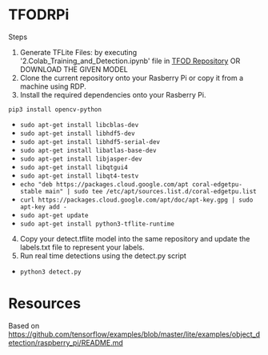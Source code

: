 # TFODRPi

Steps
1. Generate TFLite Files: by executing '2.Colab_Training_and_Detection.ipynb' file in [TFOD Repository](https://github.com/mazqoty/AI-in-Quality-Control) OR DOWNLOAD THE GIVEN MODEL
2. Clone the current repository onto your Rasberry Pi or copy it from a machine using RDP.
3. Install the required dependencies onto your Rasberry Pi.

`pip3 install opencv-python`<br>
- `sudo apt-get install libcblas-dev`<br>
- `sudo apt-get install libhdf5-dev`
- `sudo apt-get install libhdf5-serial-dev`
- `sudo apt-get install libatlas-base-dev`
- `sudo apt-get install libjasper-dev`
- `sudo apt-get install libqtgui4`
- `sudo apt-get install libqt4-testv`
- `echo "deb https://packages.cloud.google.com/apt coral-edgetpu-stable main" | sudo tee /etc/apt/sources.list.d/coral-edgetpu.list`
- `curl https://packages.cloud.google.com/apt/doc/apt-key.gpg | sudo apt-key add -`
- `sudo apt-get update`
- `sudo apt-get install python3-tflite-runtime`

4. Copy your detect.tflite model into the same repository and update the labels.txt file to represent your labels.
5. Run real time detections using the detect.py script
- `python3 detect.py`

# Resources

Based on https://github.com/tensorflow/examples/blob/master/lite/examples/object_detection/raspberry_pi/README.md
